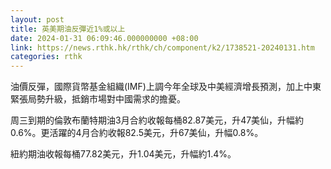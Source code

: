 ```yaml
---
layout: post
title: 英美期油反彈近1%或以上
date: 2024-01-31 06:09:46.000000000 +08:00
link: https://news.rthk.hk/rthk/ch/component/k2/1738521-20240131.htm
categories: rthk
---
```


油價反彈，國際貨幣基金組織(IMF)上調今年全球及中美經濟增長預測，加上中東緊張局勢升級，抵銷市場對中國需求的擔憂。

周三到期的倫敦布蘭特期油3月合約收報每桶82.87美元，升47美仙，升幅約0.6%。更活躍的4月合約收報82.5美元，升67美仙，升幅0.8%。

紐約期油收報每桶77.82美元，升1.04美元，升幅約1.4%。

